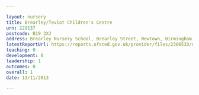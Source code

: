 ```yaml
---

layout: nursery
title: Brearley/Teviot Children's Centre
urn: 229137
postcode: B19 3XJ
address: Brearley Nursery School, Brearley Street, Newtown, Birmingham, West Midlands, B19 3XJ
latestReportUrl: https://reports.ofsted.gov.uk/provider/files/2306533/urn/229137.pdf
teaching: 0
development: 0
leadership: 1
outcomes: 0
overall: 1
date: 13/11/2013

---
```

